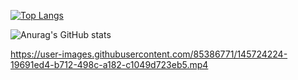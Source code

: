 [![Top Langs](https://github-readme-stats.vercel.app/api/top-langs/?username=smyilik)](https://github.com/smyilik/github-readme-stats)

![Anurag's GitHub stats](https://github-readme-stats.vercel.app/api?username=smyilik&show_icons=false&theme=nightowl)

https://user-images.githubusercontent.com/85386771/145724224-19691ed4-b712-498c-a182-c1049d723eb5.mp4
